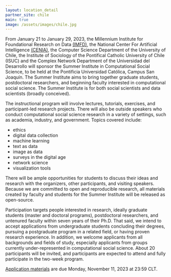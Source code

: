 ```yaml
---
layout: location_detail
partner_site: chile
main: true
image: /assets/images/chile.jpg
---
```


From January 21 to January 29, 2023, the Millennium Institute for Foundational Research on Data [(IMFD)](https://imfd.cl/), the National Center For Artificial Intelligence [(CENIA)](https://cenia.cl/), the Computer Science Department of the University of Chile, the Institute of Sociology of the Pontifical Catholic University of Chile (ISUC) and the Complex Network Department of the Universidad del Desarrollo will sponsor the Summer Institute in Computational Social Science, to be held at the Pontificia Universidad Católica, Campus San Joaquín. The Summer Institute aims to bring together graduate students, postdoctoral researchers, and beginning faculty interested in computational social science. The Summer Institute is for both social scientists and data scientists (broadly conceived).

The instructional program will involve lectures, tutorials, exercises, and participant-led research projects. There will also be outside speakers who conduct computational social science research in a variety of settings, such as academia, industry, and government. Topics covered include:

* ethics
* digital data collection 	
* machine learning
* text as data
* image as data
* surveys in the digital age
* network science
* visualization tools 
				
There will be ample opportunities for students to discuss their ideas and research with the organizers, other participants, and visiting speakers. Because we are committed to open and reproducible research, all materials created by faculty and students for the Summer Institute will be released as open-source.

Participation targets people interested in research, ideally graduate students (master and doctoral programs), postdoctoral researchers, and untenured faculty within seven years of their Ph.D. That said, we intend to accept applications from undergraduate students concluding their degrees, pursuing a postgraduate program in a related field, or having proven research experience. In addition, we welcome applicants from all backgrounds and fields of study, especially applicants from groups currently under-represented in computational social science. About 20 participants will be invited, and participants are expected to attend and fully participate in the two-week program.

[Application materials](https://sicss.io/2023/chile/apply) are due Monday, November 11, 2023 at 23:59 CLT.
